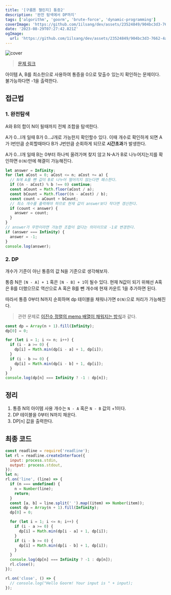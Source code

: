 ```yaml
---
title: '[구름톤 챌린지] 통증2'
description: '완전 탐색에서 DP까지'
tags: ['algorithm', 'goorm', 'brute-force', 'dynamic-programming']
coverImage: 'https://github.com/1ilsang/dev/assets/23524849/904bc3d3-7662-4a68-add4-e4fb6349ff08'
date: '2023-08-29T07:27:42.821Z'
ogImage:
  url: 'https://github.com/1ilsang/dev/assets/23524849/904bc3d3-7662-4a68-add4-e4fb6349ff08'
---
```


<img class="cover" alt="cover" src="https://github.com/1ilsang/dev/assets/23524849/e81cf0d5-7344-42da-9989-15bd4a83a533" />

> [문제 링크](https://level.goorm.io/exam/195693/%ED%86%B5%EC%A6%9D-2/quiz/1)

아이템 A, B를 최소한으로 사용하여 통증을 0으로 맞출수 있는지 확인하는 문제이다. 불가능하다면 -1을 출력한다.

## 접근법

### 1. 완전탐색

A와 B의 합이 N이 될때까지 전체 조합을 탐색한다.

A가 0...I개 일때 B가 0...J개로 가능한지 확인할수 있다. 이때 개수로 확인하게 되면 A가 I번만큼 순회할때마다 B가 J번만큼 순회하게 되므로 **시간초과**가 발생한다.

A가 0...I개 일때 B는 0부터 하나씩 올려가며 찾지 않고 N-A가 B로 나누어지는지를 확인하면 `O(N)`만에 해결이 가능해진다.

```js
let answer = Infinity;
for (let aCost = 0; aCost <= n; aCost += a) {
  // N에 A를 뺀 값이 B로 나누어 떨어지지 않는다면 패스한다.
  if ((n - aCost) % b !== 0) continue;
  const aCount = Math.floor(aCost / a);
  const bCount = Math.floor((n - aCost) / b);
  const count = aCount + bCount;
  // 최소 개수를 출력해야 하므로 현재 값이 answer보다 작다면 갱신한다.
  if (count < answer) {
    answer = count;
  }
}
// answer가 무한이라면 가능한 조합이 없다는 의미이므로 -1로 변경한다.
if (answer === Infinity) {
  answer = -1;
}
console.log(answer);
```

### 2. DP

개수가 기준이 아닌 통증의 값 N을 기준으로 생각해보자.

통증 N은 `[N - A] + 1` 혹은 `[N - B] + 1`이 될수 있다. 현재 N값이 되기 위해선 A혹은 B를 더했으므로 역산으로 A 혹은 B를 뺀 개수에 현재 카운트 1을 추가하면 된다.

따라서 통증 0부터 N까지 순회하며 dp 테이블을 채워나가면 `O(N)`으로 처리가 가능해진다.

> 관련 문제로 [이진수 정렬의 memo 배열이 채워지는 방식](/posts/algorithm/goorm/195687)과 같다.

```js
const dp = Array(n + 1).fill(Infinity);
dp[0] = 0;

for (let i = 1; i <= n; i++) {
  if (i - a >= 0) {
    dp[i] = Math.min(dp[i - a] + 1, dp[i]);
  }
  if (i - b >= 0) {
    dp[i] = Math.min(dp[i - b] + 1, dp[i]);
  }
}
console.log(dp[n] === Infinity ? -1 : dp[n]);
```

## 정리

1. 통증 N의 아이템 사용 개수는 `N - A` 혹은 `N - B` 값의 +1이다.
2. DP 테이블을 0부터 N까지 채운다.
3. DP[n] 값을 출력한다.

## 최종 코드

```js
const readline = require('readline');
let rl = readline.createInterface({
  input: process.stdin,
  output: process.stdout,
});
let n;
rl.on('line', (line) => {
  if (n === undefined) {
    n = Number(line);
    return;
  }
  const [a, b] = line.split(' ').map((item) => Number(item));
  const dp = Array(n + 1).fill(Infinity);
  dp[0] = 0;

  for (let i = 1; i <= n; i++) {
    if (i - a >= 0) {
      dp[i] = Math.min(dp[i - a] + 1, dp[i]);
    }
    if (i - b >= 0) {
      dp[i] = Math.min(dp[i - b] + 1, dp[i]);
    }
  }
  console.log(dp[n] === Infinity ? -1 : dp[n]);
  rl.close();
});

rl.on('close', () => {
  // console.log("Hello Goorm! Your input is " + input);
});
```
